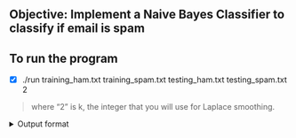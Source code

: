 ## Objective: Implement a Naive Bayes Classifier to classify if email is spam
## To run the program 
- [x] ./run training_ham.txt training_spam.txt testing_ham.txt testing_spam.txt 2
> where “2” is k, the integer that you will use for Laplace smoothing.

<details><summary>Output format</summary>
  <p> 
    specificity:sensitivity:accuracy
  </p>
</details>



